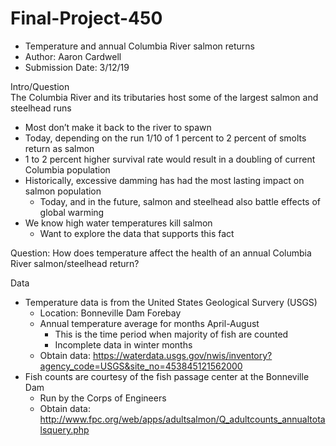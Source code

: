 # Final-Project-450
* Temperature and annual Columbia River salmon returns
* Author: Aaron Cardwell
* Submission Date: 3/12/19

Intro/Question   
The Columbia River and its tributaries host some of the largest salmon and steelhead runs   
* Most don’t make it back to the river to spawn  
* Today, depending on the run 1/10 of 1 percent to 2 percent of smolts return as salmon  
* 1 to 2 percent higher survival rate would result in a doubling of current Columbia population  
* Historically, excessive damming has had the most lasting impact on salmon population     
     * Today, and in the future, salmon and steelhead also battle effects of global warming  
* We know high water temperatures kill salmon   
     * Want to explore the data that supports this fact  

Question: How does temperature affect the health of an annual Columbia River salmon/steelhead return?  

Data  
* Temperature data is from the United States Geological Survery (USGS)   
     * Location: Bonneville Dam Forebay  
     * Annual temperature average for months April-August  
          * This is the time period when majority of fish are counted  
          * Incomplete data in winter months 
     * Obtain data: https://waterdata.usgs.gov/nwis/inventory?agency_code=USGS&site_no=453845121562000   
* Fish counts are courtesy of the fish passage center at the Bonneville Dam  
     * Run by the Corps of Engineers  
     * Obtain data: http://www.fpc.org/web/apps/adultsalmon/Q_adultcounts_annualtotalsquery.php  

